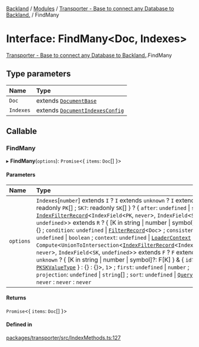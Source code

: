 [Backland](../README.md) / [Modules](../modules.md) / [Transporter - Base to connect any Database to Backland.](../modules/Transporter___Base_to_connect_any_Database_to_Backland_.md) / FindMany

# Interface: FindMany<Doc, Indexes\>

[Transporter - Base to connect any Database to Backland.](../modules/Transporter___Base_to_connect_any_Database_to_Backland_.md).FindMany

## Type parameters

| Name | Type |
| :------ | :------ |
| `Doc` | extends [`DocumentBase`](../modules/Transporter___Base_to_connect_any_Database_to_Backland_.md#documentbase) |
| `Indexes` | extends [`DocumentIndexesConfig`](Transporter___Base_to_connect_any_Database_to_Backland_.DocumentIndexesConfig.md) |

## Callable

### FindMany

▸ **FindMany**(`options`): `Promise`<{ `items`: `Doc`[]  }\>

#### Parameters

| Name | Type |
| :------ | :------ |
| `options` | `Indexes`[`number`] extends `I` ? `I` extends `unknown` ? `I` extends { `PK`: readonly `PK`[] ; `SK?`: readonly `SK`[]  } ? { `after`: `undefined` \| `string` \| [`IndexFilterRecord`](../modules/Transporter___Base_to_connect_any_Database_to_Backland_.md#indexfilterrecord)<`IndexField`<`PK`, `never`\>, `IndexField`<`SK`, `undefined`\>\> extends `R` ? { [K in string \| number \| symbol]: R[K] } : {} ; `condition`: `undefined` \| [`FilterRecord`](../modules/Transporter___Base_to_connect_any_Database_to_Backland_.md#filterrecord)<`Doc`\> ; `consistent`: `undefined` \| `boolean` ; `context`: `undefined` \| [`LoaderContext`](../modules/Transporter___Base_to_connect_any_Database_to_Backland_.md#loadercontext) ; `filter`: `Compute`<`UnionToIntersection`<[`IndexFilterRecord`](../modules/Transporter___Base_to_connect_any_Database_to_Backland_.md#indexfilterrecord)<`IndexField`<`PK`, `never`\>, `IndexField`<`SK`, `undefined`\>\> extends `F` ? `F` extends `unknown` ? { [K in string \| number \| symbol]?: F[K] } & { `id?`: [`PKSKValueType`](../modules/Transporter___Base_to_connect_any_Database_to_Backland_.md#pkskvaluetype)  } : {} : {}\>, ``1``\> ; `first`: `undefined` \| `number` ; `projection`: `undefined` \| `string`[] ; `sort`: `undefined` \| [`QuerySort`](../modules/Transporter___Base_to_connect_any_Database_to_Backland_.md#querysort)  } : `never` : `never` : `never` |

#### Returns

`Promise`<{ `items`: `Doc`[]  }\>

#### Defined in

[packages/transporter/src/IndexMethods.ts:127](https://github.com/antoniopresto/darch/blob/c5cd1c8/packages/transporter/src/IndexMethods.ts#L127)
